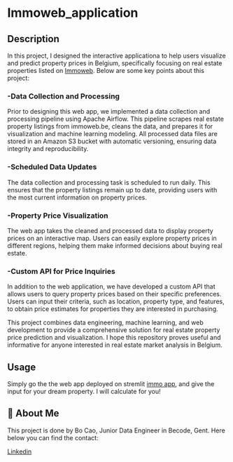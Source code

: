 # Immoweb_application
## Description
In this project, I designed the interactive applicationa to help users visualize and predict property prices in Belgium, specifically focusing on real estate properties listed on [Immoweb](https://www.immoweb.be/en). Below are some key points about this project: 


### -Data Collection and Processing

Prior to designing this web app, we implemented a data collection and processing pipeline using Apache Airflow. This pipeline scrapes real estate property listings from immoweb.be, cleans the data, and prepares it for visualization and machine learning modeling. All processed data files are stored in an Amazon S3 bucket with automatic versioning, ensuring data integrity and reproducibility.


### -Scheduled Data Updates

The data collection and processing task is scheduled to run daily. This ensures that the property listings remain up to date, providing users with the most current information on property prices.


### -Property Price Visualization

The web app takes the cleaned and processed data to display property prices on an interactive map. Users can easily explore property prices in different regions, helping them make informed decisions about buying real estate.


### -Custom API for Price Inquiries

In addition to the web application, we have developed a custom API that allows users to query property prices based on their specific preferences. Users can input their criteria, such as location, property type, and features, to obtain price estimates for properties they are interested in purchasing.

This project combines data engineering, machine learning, and web development to provide a comprehensive solution for real estate property price prediction and visualization. I hope this repository proves useful and informative for anyone interested in real estate market analysis in Belgium.


## Usage
Simply go the the web app deployed on stremlit [immo app](https://immoweb-price-predict.streamlit.app/), and give the input for your dream property. I will calculate for you!


## 🚀 About Me
This project is done by Bo Cao, Junior Data Engineer in Becode, Gent. Here below you can find the contact:

<a href = 'https://www.linkedin.com/in/bo-cao-313ab244'> Linkedin </a>
